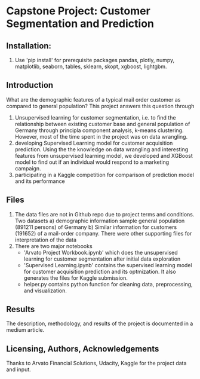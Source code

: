 # Capstone Project: Customer Segmentation and Prediction

## Installation:
1. Use 'pip install' for prerequisite packages pandas, plotly, numpy, matplotlib, seaborn, tables, sklearn, skopt, xgboost, lightgbm.

## Introduction
What are the demographic features of a typical mail order customer as compared to general population? This project answers this question through
1. Unsupervised learning for customer segmentation, i.e. to find the relationship between existing customer base and general population of Germany through principla component analysis, k-means clustering. However, most of the time spent in the project was on data wrangling.
2. developing Supervised Learning model for customer acquisition prediction. Using the the knowledge on data wrangling and interesting features from unsupervised learning model, we developed and XGBoost model to find out if an individual would respond to a marketing campaign.
3. participating in a Kaggle competition for comparison of prediction model and its performance

## Files
1. The data files are not in Github repo due to project terms and conditions. Two datasets a) demographic information sample general population (891211 persons) of Germany b) Similar information for customers (191652) of a mail-order company. There were other supporting files for interpretation of the data
2. There are two major notebooks 
    - 'Arvato Project Workbook.ipynb' which does the unsupervised learning for customer segmentation after initial data exploration 
    - 'Supervised Learning.ipynb' contains the supervised learning model for customer acquisition prediction and its optmization. It also generates the files for Kaggle submission.  
    - helper.py contains python function for cleaning data, preprocessing, and visualization.

## Results

The description, methodology, and results of the project is documented in a medium article.


## Licensing, Authors, Acknowledgements

Thanks to Arvato Financial Solutions, Udacity, Kaggle for the project data and input.
